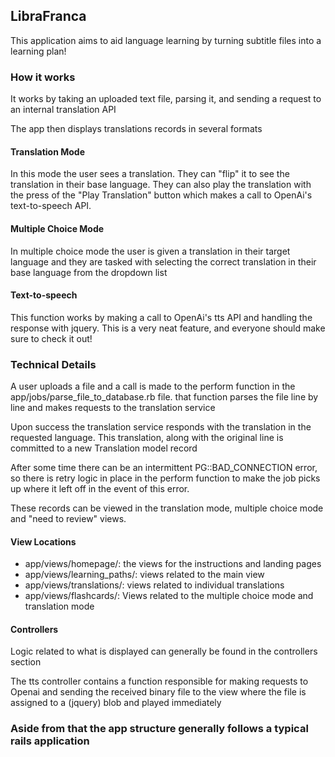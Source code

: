 <!-- why html? industry standard to use markdown for README -->
<h2> 
  LibraFranca
</h2>
  <p> This application aims to aid language learning by turning subtitle files into a learning plan!  </p>
<h3> How it works </h3>

<!-- should be class="container mt-3" -->
<div class = "container mt-3">
  
  
  <p> It works by taking an uploaded text file, parsing it, and sending a request to an internal translation API</p>
  
  <p> The app then displays translations records in several formats</p>
  </div>
<h4> Translation Mode </h4>
<div class= "container mt-4" >
  <p>
    In this mode the user sees a translation. They can "flip" it to see the translation in their base language. They can also play the translation with the press of the "Play Translation" button which makes a call to OpenAi's text-to-speech API.
    </p>
</div>

<h4> Multiple Choice Mode </h4>
<div class= "container mt-4" >
  <p>
    In multiple choice mode the user is given a translation in their target language and they are tasked with selecting the correct translation in their base language from the dropdown list
    </p>
</div>
<h4> Text-to-speech </h4>
<div class= "container mt-4" >
  <p>
    This function works by making a call to OpenAi's tts API and handling the response with jquery. This is a very neat feature, and everyone should make sure to check it out!
    </p>
</div>

<h3> Technical Details </h3>

<p>  A user uploads a file and  a call is made to the perform function in the app/jobs/parse_file_to_database.rb file. that function parses the file line by line and makes requests to the translation service </p>

<p> Upon success the translation service responds with the translation in the requested language. This translation, along with the original line is committed to a new Translation model record</p>


 <p> After some time there can be an intermittent PG::BAD_CONNECTION error, so there is retry logic in place in the perform function to make the job picks up where it left off in the event of this error. </p>

These records can be viewed in the translation mode, multiple choice mode and "need to review" views. 

<h4> View Locations </h4>

<ul>

<li> app/views/homepage/: the views for the instructions and landing pages </li>

<li> app/views/learning_paths/: views related to the main view </li>

<li>app/views/translations/: views related to individual translations </li>
<li> app/views/flashcards/: Views related to the multiple choice mode and translation mode </li>
  
</ul>

<h4> Controllers </h4>
<p> Logic related to what is displayed can generally be found in the controllers section </p>

<p> The tts controller contains a function responsible for making requests to Openai and sending the received binary file to the view where the file is assigned to a (jquery) blob and played immediately </p>

<h3>
<p> Aside from that the app structure generally follows a typical rails application <p>
</h3>

